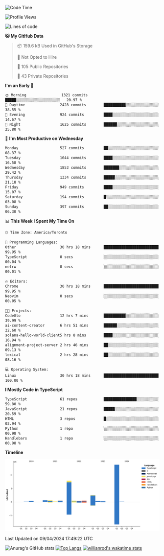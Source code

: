 <!--START_SECTION:waka-->
![Code Time](http://img.shields.io/badge/Code%20Time-1%2C407%20hrs%207%20mins-blue)

![Profile Views](http://img.shields.io/badge/Profile%20Views-0-blue)

![Lines of code](https://img.shields.io/badge/From%20Hello%20World%20I%27ve%20Written-5.6%20million%20lines%20of%20code-blue)

**🐱 My GitHub Data** 

> 📦 159.6 kB Used in GitHub's Storage 
 > 
> 🚫 Not Opted to Hire
 > 
> 📜 105 Public Repositories 
 > 
> 🔑 43 Private Repositories 
 > 
**I'm an Early 🐤** 

```text
🌞 Morning                1321 commits        █████░░░░░░░░░░░░░░░░░░░░   20.97 % 
🌆 Daytime                2428 commits        ██████████░░░░░░░░░░░░░░░   38.55 % 
🌃 Evening                924 commits         ████░░░░░░░░░░░░░░░░░░░░░   14.67 % 
🌙 Night                  1625 commits        ██████░░░░░░░░░░░░░░░░░░░   25.80 % 
```
📅 **I'm Most Productive on Wednesday** 

```text
Monday                   527 commits         ██░░░░░░░░░░░░░░░░░░░░░░░   08.37 % 
Tuesday                  1044 commits        ████░░░░░░░░░░░░░░░░░░░░░   16.58 % 
Wednesday                1853 commits        ███████░░░░░░░░░░░░░░░░░░   29.42 % 
Thursday                 1334 commits        █████░░░░░░░░░░░░░░░░░░░░   21.18 % 
Friday                   949 commits         ████░░░░░░░░░░░░░░░░░░░░░   15.07 % 
Saturday                 194 commits         █░░░░░░░░░░░░░░░░░░░░░░░░   03.08 % 
Sunday                   397 commits         ██░░░░░░░░░░░░░░░░░░░░░░░   06.30 % 
```


📊 **This Week I Spent My Time On** 

```text
🕑︎ Time Zone: America/Toronto

💬 Programming Languages: 
Other                    30 hrs 18 mins      █████████████████████████   99.95 % 
TypeScript               0 secs              ░░░░░░░░░░░░░░░░░░░░░░░░░   00.04 % 
netrw                    0 secs              ░░░░░░░░░░░░░░░░░░░░░░░░░   00.01 % 

🔥 Editors: 
Chrome                   30 hrs 18 mins      █████████████████████████   99.95 % 
Neovim                   0 secs              ░░░░░░░░░░░░░░░░░░░░░░░░░   00.05 % 

🐱‍💻 Projects: 
CodeGlo                  12 hrs 7 mins       ██████████░░░░░░░░░░░░░░░   39.99 % 
ai-content-creator       6 hrs 51 mins       ██████░░░░░░░░░░░░░░░░░░░   22.60 % 
solana-hello-world-client5 hrs 8 mins        ████░░░░░░░░░░░░░░░░░░░░░   16.94 % 
alignment-project-server 2 hrs 46 mins       ██░░░░░░░░░░░░░░░░░░░░░░░   09.13 % 
lexical                  2 hrs 28 mins       ██░░░░░░░░░░░░░░░░░░░░░░░   08.16 % 

💻 Operating System: 
Linux                    30 hrs 18 mins      █████████████████████████   100.00 % 
```

**I Mostly Code in TypeScript** 

```text
TypeScript               61 repos            ███████████████░░░░░░░░░░   59.80 % 
JavaScript               21 repos            █████░░░░░░░░░░░░░░░░░░░░   20.59 % 
HTML                     3 repos             █░░░░░░░░░░░░░░░░░░░░░░░░   02.94 % 
Python                   1 repo              ░░░░░░░░░░░░░░░░░░░░░░░░░   00.98 % 
Handlebars               1 repo              ░░░░░░░░░░░░░░░░░░░░░░░░░   00.98 % 
```



**Timeline**

![Lines of Code chart](https://raw.githubusercontent.com/wise-introvert/wise-introvert/master/assets/bar_graph.png)


 Last Updated on 09/04/2024 17:49:22 UTC
<!--END_SECTION:waka-->

![Anurag's GitHub stats](https://github-readme-stats.vercel.app/api?username=wise-introvert&count_private=true&show_icons=true)
[![Top Langs](https://github-readme-stats.vercel.app/api/top-langs/?username=wise-introvert&langs_count=10)](https://github.com/anuraghazra/github-readme-stats)
[![willianrod's wakatime stats](https://github-readme-stats.vercel.app/api/wakatime?username=wiseintrovert)](https://github.com/anuraghazra/github-readme-stats)
